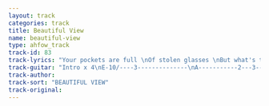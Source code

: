 ```yaml
---
layout: track
categories: track
title: Beautiful View
name: beautiful-view
type: ahfow_track
track-id: 83
track-lyrics: "Your pockets are full \nOf stolen glasses \nBut what's the point?\nYou've had your fill \nYou've had your fill \n\nYou shed your skin \nYou're one of them \nThat somber fool \nEscape while you can \nEscape while you can \n\nYou're coming out of your shell \nYou've got a beautiful view \nYou're gonna shake it off \n\nThis is the place \nThat you were born \nIt's making a comeback \nSince you've been gone \nSince you've been gone \n\nDon't waste your time \nLearning kling-on \nIt ain't no use \nEscape while you can \nEscape while you can"
track-guitar: "Intro x 4\nE-10/----3--------------\nA-----------2---3--------\nD------------------0-----\nx 2\nA---2----3-----------------\nD------------0----3--------\n\nVerse\nG, F\nChorus\nC, G, C, G, C, G, F, Am, G\n\n(provided by Drew)"
track-author: 
track-sort: "BEAUTIFUL VIEW"
track-original: 
---
```

